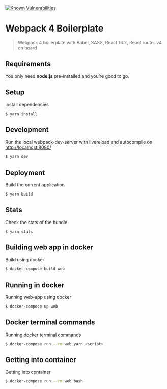 [![Known Vulnerabilities](https://snyk.io/test/github/w3ashwin/react-redux-boilerplate-lite/badge.svg?targetFile=package.json)](https://snyk.io/test/github/w3ashwin/react-redux-boilerplate-lite?targetFile=package.json)

Webpack 4 Boilerplate
===========

> Webpack 4 boilerplate with Babel, SASS, React 16.2, React router v4 on board

## Requirements
You only need <b>node.js</b> pre-installed and you’re good to go.

## Setup
Install dependencies
```sh
$ yarn install
```

## Development
Run the local webpack-dev-server with livereload and autocompile on [http://localhost:8080/](http://localhost:8080/)
```sh
$ yarn dev
```
## Deployment
Build the current application
```sh
$ yarn build
```

## Stats
Check the stats of the bundle
```sh
$ yarn stats
```
## Building web app in docker
Build using docker
```sh
$ docker-compose build web
```

## Running in docker
Running web-app using docker
```sh
$ docker-compose up web
```

## Docker terminal commands
Running docker terminal commands
```sh
$ docker-compose run --rm web yarn <script>
```

## Getting into container
Getting into container
```sh
$ docker-compose run --rm web bash
```

